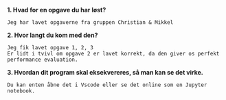 **1. Hvad for en opgave du har løst?**

    Jeg har lavet opgaverne fra gruppen Christian & Mikkel

**2. Hvor langt du kom med den?**

    Jeg fik lavet opgave 1, 2, 3
    Er lidt i tvivl om opgave 2 er lavet korrekt, da den giver os perfekt performance evaluation.

**3. Hvordan dit program skal eksekvereres, så man kan se det virke.**

    Du kan enten åbne det i Vscode eller se det online som en Jupyter notebook.